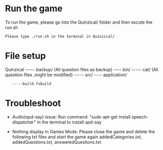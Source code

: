 	   
# Run the game
To run the game, please go into the Quinzical/ folder and then excute the run.sh

	Please type ./run.sh in the terminal in Quinzical/


# File setup
Quinzical ----- backup/		(All question files as backup)
 	   ----  bin/
 	   ----- cat/ 			(All question files ,might be modified)
 	   ----- src/
 	   	---- application/     
 	   
 	   -----build.fxbuild	

 	   
# Troubleshoot
 - Audio(spd-say) issue:
 	Run command: "sudo apt-get install speech-dispatcher" in the terminal to install spd-say
 	
 - Nothing display in Games Mode:
 	Please close the game and delete the following txt files and start the game again
 		addedCategories.txt, 
 		addedQuestions.txt, 
 		answeredQuestions.txt
